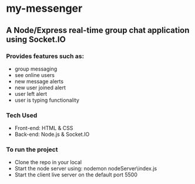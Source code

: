 # my-messenger

## A Node/Express real-time group chat application using Socket.IO

### Provides features such as:
* group messaging
* see online users
* new message alerts
* new user joined alert
* user left alert
* user is typing functionality

### Tech Used
* Front-end: HTML & CSS
* Back-end: Node.js & Socket.IO

### To run the project
* Clone the repo in your local
* Start the node server using: nodemon nodeServer\index.js
* Start the client live server on the default port 5500
